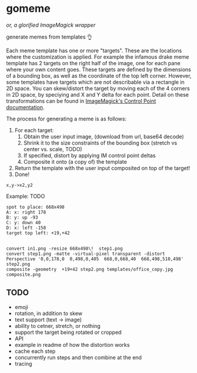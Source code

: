 # gomeme
_or, a glorified ImageMagick wrapper_

generate memes from templates 👌

Each meme template has one or more "targets". These are the locations where the customization is applied. For example the infamous drake meme template has 2 targets on the right half of the image, one for each pane where your own content goes. These targets are defined by the dimensions of a bounding box, as well as the coordinate of the top left corner. However, some templates have targets which are not describable via a rectangle in 2D space. You can skew/distort the target by moving each of the 4 corners in 2D space, by speciying and X and Y delta for each point. Detail on these transformations can be found in [ImageMagick's Control Point documentation](http://www.imagemagick.org/Usage/distorts/#control_points).

The process for generating a meme is as follows:
1. For each target:
   1. Obtain the user input image, (download from url, base64 decode)
   2. Shrink it to the size constraints of the bounding box (stretch vs center vs. scale, TODO)
   3. If specified, distort by applying IM control point deltas
   4. Composite it onto (a copy of) the template
2. Return the template with the user input composited on top of the target!
3. Done!

`x,y->x2,y2`

Example: TODO


```
spot to place: 668x498
A: x: right 178
B: y: up -93
C: y: down 40
D: x: left -158
target top left: +19,+42


convert in1.png -resize 668x498\!  step1.png
convert step1.png -matte -virtual-pixel transparent -distort Perspective '0,0,178,0  0,498,0,405  668,0,668,40  668,498,510,498' step2.png
composite -geometry  +19+42 step2.png templates/office_copy.jpg composite.png
```

## TODO

* emoji
* rotation, in addition to skew
* text support (text -> image)
* ability to cetner, stretch, or nothing
* support the target being rotated or cropped
* API
* example in readme of how the distortion works
* cache each step
* concurrently run steps and then combine at the end
* tracing

